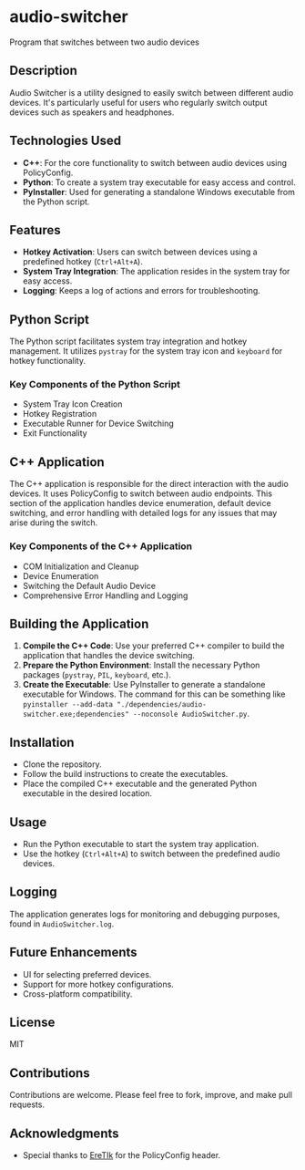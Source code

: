 # audio-switcher
Program that switches between two audio devices

## Description
Audio Switcher is a utility designed to easily switch between different audio devices. It's particularly useful for users who regularly switch output devices such as speakers and headphones.

## Technologies Used
- **C++**: For the core functionality to switch between audio devices using PolicyConfig.
- **Python**: To create a system tray executable for easy access and control.
- **PyInstaller**: Used for generating a standalone Windows executable from the Python script.

## Features
- **Hotkey Activation**: Users can switch between devices using a predefined hotkey (`Ctrl+Alt+A`).
- **System Tray Integration**: The application resides in the system tray for easy access.
- **Logging**: Keeps a log of actions and errors for troubleshooting.

## Python Script
The Python script facilitates system tray integration and hotkey management. It utilizes `pystray` for the system tray icon and `keyboard` for hotkey functionality.

### Key Components of the Python Script
- System Tray Icon Creation
- Hotkey Registration
- Executable Runner for Device Switching
- Exit Functionality

## C++ Application
The C++ application is responsible for the direct interaction with the audio devices. It uses PolicyConfig to switch between audio endpoints. This section of the application handles device enumeration, default device switching, and error handling with detailed logs for any issues that may arise during the switch.

### Key Components of the C++ Application
- COM Initialization and Cleanup
- Device Enumeration
- Switching the Default Audio Device
- Comprehensive Error Handling and Logging

## Building the Application
1. **Compile the C++ Code**: Use your preferred C++ compiler to build the application that handles the device switching.
2. **Prepare the Python Environment**: Install the necessary Python packages (`pystray`, `PIL`, `keyboard`, etc.).
3. **Create the Executable**: Use PyInstaller to generate a standalone executable for Windows. The command for this can be something like `pyinstaller --add-data "./dependencies/audio-switcher.exe;dependencies" --noconsole AudioSwitcher.py`.

## Installation
- Clone the repository.
- Follow the build instructions to create the executables.
- Place the compiled C++ executable and the generated Python executable in the desired location.

## Usage
- Run the Python executable to start the system tray application.
- Use the hotkey (`Ctrl+Alt+A`) to switch between the predefined audio devices.

## Logging
The application generates logs for monitoring and debugging purposes, found in `AudioSwitcher.log`.

## Future Enhancements
- UI for selecting preferred devices.
- Support for more hotkey configurations.
- Cross-platform compatibility.

## License
MIT

## Contributions
Contributions are welcome. Please feel free to fork, improve, and make pull requests.

## Acknowledgments
- Special thanks to [EreTIk](https://kitere.github.io/) for the PolicyConfig header.

